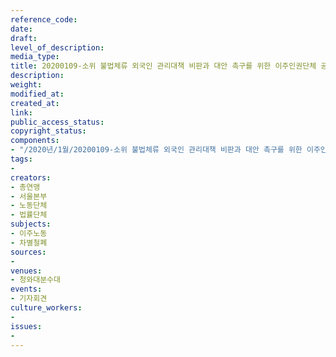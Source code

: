 ```yaml
---
reference_code: 
date: 
draft: 
level_of_description: 
media_type: 
title: 20200109-소위 불법체류 외국인 관리대책 비판과 대안 촉구를 위한 이주인권단체 공동 기자회견
description: 
weight: 
modified_at: 
created_at: 
link: 
public_access_status: 
copyright_status: 
components:
- "/2020년/1월/20200109-소위 불법체류 외국인 관리대책 비판과 대안 촉구를 위한 이주인권단체 공동 기자회견/2_CTU3788.jpg"
tags:
- 
creators:
- 총연맹
- 서울본부
- 노동단체
- 법률단체
subjects:
- 이주노동
- 차별철폐
sources:
- 
venues:
- 청와대분수대
events:
- 기자회견
culture_workers:
- 
issues:
- 
---
```

